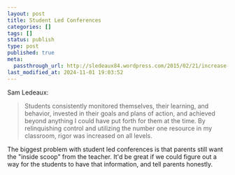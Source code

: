 ```yaml
---
layout: post
title: Student Led Conferences
categories: []
tags: []
status: publish
type: post
published: true
meta:
  passthrough_url: http://sledeaux84.wordpress.com/2015/02/21/increase-rigor-by-relinquishing-control-2/
last_modified_at: 2024-11-01 19:03:52
---
```


Sam Ledeaux:


>Students consistently monitored themselves, their learning, and behavior, invested in their goals and plans of action, and achieved beyond anything I could have put forth for them at the time. By relinquishing control and utilizing the number one resource in my classroom, rigor was increased on all levels.



The biggest problem with student led conferences is that parents still want the "inside scoop" from the teacher. It'd be great if we could figure out a way for the students to have that information, and tell parents honestly.
